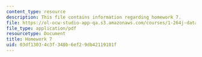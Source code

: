 ```yaml
---
content_type: resource
description: This file contains information regarding homework 7.
file: https://ol-ocw-studio-app-qa.s3.amazonaws.com/courses/1-264j-database-internet-and-systems-integration-technologies-fall-2013/03df13034c3f340b6ef29db42119101f_MIT1_264JF13_HW7.pdf
file_type: application/pdf
resourcetype: Document
title: Homework 7
uid: 03df1303-4c3f-340b-6ef2-9db42119101f
---
```

